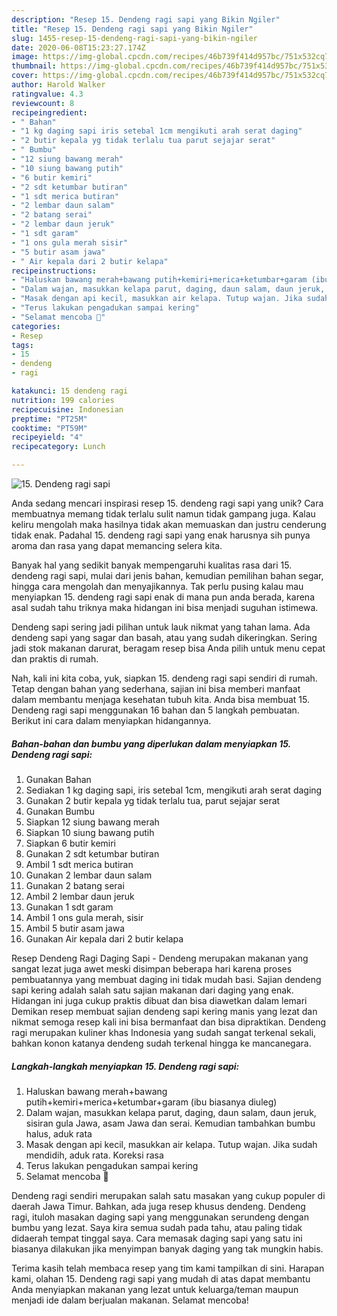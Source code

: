 ```yaml
---
description: "Resep 15. Dendeng ragi sapi yang Bikin Ngiler"
title: "Resep 15. Dendeng ragi sapi yang Bikin Ngiler"
slug: 1455-resep-15-dendeng-ragi-sapi-yang-bikin-ngiler
date: 2020-06-08T15:23:27.174Z
image: https://img-global.cpcdn.com/recipes/46b739f414d957bc/751x532cq70/15-dendeng-ragi-sapi-foto-resep-utama.jpg
thumbnail: https://img-global.cpcdn.com/recipes/46b739f414d957bc/751x532cq70/15-dendeng-ragi-sapi-foto-resep-utama.jpg
cover: https://img-global.cpcdn.com/recipes/46b739f414d957bc/751x532cq70/15-dendeng-ragi-sapi-foto-resep-utama.jpg
author: Harold Walker
ratingvalue: 4.3
reviewcount: 8
recipeingredient:
- " Bahan"
- "1 kg daging sapi iris setebal 1cm mengikuti arah serat daging"
- "2 butir kepala yg tidak terlalu tua parut sejajar serat"
- " Bumbu"
- "12 siung bawang merah"
- "10 siung bawang putih"
- "6 butir kemiri"
- "2 sdt ketumbar butiran"
- "1 sdt merica butiran"
- "2 lembar daun salam"
- "2 batang serai"
- "2 lembar daun jeruk"
- "1 sdt garam"
- "1 ons gula merah sisir"
- "5 butir asam jawa"
- " Air kepala dari 2 butir kelapa"
recipeinstructions:
- "Haluskan bawang merah+bawang putih+kemiri+merica+ketumbar+garam (ibu biasanya diuleg)"
- "Dalam wajan, masukkan kelapa parut, daging, daun salam, daun jeruk, sisiran gula Jawa, asam Jawa dan serai. Kemudian tambahkan bumbu halus, aduk rata"
- "Masak dengan api kecil, masukkan air kelapa. Tutup wajan. Jika sudah mendidih, aduk rata. Koreksi rasa"
- "Terus lakukan pengadukan sampai kering"
- "Selamat mencoba 🥰"
categories:
- Resep
tags:
- 15
- dendeng
- ragi

katakunci: 15 dendeng ragi 
nutrition: 199 calories
recipecuisine: Indonesian
preptime: "PT25M"
cooktime: "PT59M"
recipeyield: "4"
recipecategory: Lunch

---
```



![15. Dendeng ragi sapi](https://img-global.cpcdn.com/recipes/46b739f414d957bc/751x532cq70/15-dendeng-ragi-sapi-foto-resep-utama.jpg)

Anda sedang mencari inspirasi resep 15. dendeng ragi sapi yang unik? Cara membuatnya memang tidak terlalu sulit namun tidak gampang juga. Kalau keliru mengolah maka hasilnya tidak akan memuaskan dan justru cenderung tidak enak. Padahal 15. dendeng ragi sapi yang enak harusnya sih punya aroma dan rasa yang dapat memancing selera kita.

Banyak hal yang sedikit banyak mempengaruhi kualitas rasa dari 15. dendeng ragi sapi, mulai dari jenis bahan, kemudian pemilihan bahan segar, hingga cara mengolah dan menyajikannya. Tak perlu pusing kalau mau menyiapkan 15. dendeng ragi sapi enak di mana pun anda berada, karena asal sudah tahu triknya maka hidangan ini bisa menjadi suguhan istimewa.

Dendeng sapi sering jadi pilihan untuk lauk nikmat yang tahan lama. Ada dendeng sapi yang sagar dan basah, atau yang sudah dikeringkan. Sering jadi stok makanan darurat, beragam resep bisa Anda pilih untuk menu cepat dan praktis di rumah.


Nah, kali ini kita coba, yuk, siapkan 15. dendeng ragi sapi sendiri di rumah. Tetap dengan bahan yang sederhana, sajian ini bisa memberi manfaat dalam membantu menjaga kesehatan tubuh kita. Anda bisa membuat 15. Dendeng ragi sapi menggunakan 16 bahan dan 5 langkah pembuatan. Berikut ini cara dalam menyiapkan hidangannya.

<!--inarticleads1-->

##### Bahan-bahan dan bumbu yang diperlukan dalam menyiapkan 15. Dendeng ragi sapi:

1. Gunakan  Bahan
1. Sediakan 1 kg daging sapi, iris setebal 1cm, mengikuti arah serat daging
1. Gunakan 2 butir kepala yg tidak terlalu tua, parut sejajar serat
1. Gunakan  Bumbu
1. Siapkan 12 siung bawang merah
1. Siapkan 10 siung bawang putih
1. Siapkan 6 butir kemiri
1. Gunakan 2 sdt ketumbar butiran
1. Ambil 1 sdt merica butiran
1. Gunakan 2 lembar daun salam
1. Gunakan 2 batang serai
1. Ambil 2 lembar daun jeruk
1. Gunakan 1 sdt garam
1. Ambil 1 ons gula merah, sisir
1. Ambil 5 butir asam jawa
1. Gunakan  Air kepala dari 2 butir kelapa


Resep Dendeng Ragi Daging Sapi - Dendeng merupakan makanan yang sangat lezat juga awet meski disimpan beberapa hari karena proses pembuatannya yang membuat daging ini tidak mudah basi. Sajian dendeng sapi kering adalah salah satu sajian makanan dari daging yang enak. Hidangan ini juga cukup praktis dibuat dan bisa diawetkan dalam lemari Demikan resep membuat sajian dendeng sapi kering manis yang lezat dan nikmat semoga resep kali ini bisa bermanfaat dan bisa dipraktikan. Dendeng ragi merupakan kuliner khas Indonesia yang sudah sangat terkenal sekali, bahkan konon katanya dendeng sudah terkenal hingga ke mancanegara. 

<!--inarticleads2-->

##### Langkah-langkah menyiapkan 15. Dendeng ragi sapi:

1. Haluskan bawang merah+bawang putih+kemiri+merica+ketumbar+garam (ibu biasanya diuleg)
1. Dalam wajan, masukkan kelapa parut, daging, daun salam, daun jeruk, sisiran gula Jawa, asam Jawa dan serai. Kemudian tambahkan bumbu halus, aduk rata
1. Masak dengan api kecil, masukkan air kelapa. Tutup wajan. Jika sudah mendidih, aduk rata. Koreksi rasa
1. Terus lakukan pengadukan sampai kering
1. Selamat mencoba 🥰


Dendeng ragi sendiri merupakan salah satu masakan yang cukup populer di daerah Jawa Timur. Bahkan, ada juga resep khusus dendeng. Dendeng ragi, ituloh masakan daging sapi yang menggunakan serundeng dengan bumbu yang lezat. Saya kira semua sudah pada tahu, atau paling tidak didaerah tempat tinggal saya. Cara memasak daging sapi yang satu ini biasanya dilakukan jika menyimpan banyak daging yang tak mungkin habis. 

Terima kasih telah membaca resep yang tim kami tampilkan di sini. Harapan kami, olahan 15. Dendeng ragi sapi yang mudah di atas dapat membantu Anda menyiapkan makanan yang lezat untuk keluarga/teman maupun menjadi ide dalam berjualan makanan. Selamat mencoba!
